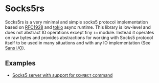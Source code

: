 # Socks5rs
Socks5rs is a very minimal and simple socks5 protocol implementation based on [RFC1928](https://datatracker.ietf.org/doc/html/rfc1928)
and [tokio](https://tokio.rs/) async runtime. This library is low-level and does not abstract IO operations except tiny `io` module.
Instead it operates on raw bytes and provides abstractions for working with Socks5 protocol itself to be used in many situations and
with any IO implementation (See [Sans I/O](https://sans-io.readthedocs.io/)).

## Examples
- [Socks5 server with support for `CONNECT` command](examples/server.rs)
